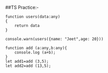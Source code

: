 ##TS Practice:-


```
function users(data:any)
{
    return data
}

console.warn(users({name: "Jeet",age: 20}))
```

```
function add (a:any,b:any){
    console.log (a+b);
}
let add1=add (3,5);
let add2=add (13,5);
```
